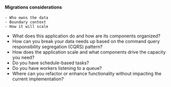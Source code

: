 #### Migrations considerations

    - Who owns the data
    - Boundary context
    - How it will scale

- What does this application do and how are its components organized?
- How can you break your data needs up based on the command query responsibility segregation (CQRS) pattern?
- How does the application scale and what components drive the capacity you need?
- Do you have schedule-based tasks?
- Do you have workers listening to a queue?
- Where can you refactor or enhance functionality without impacting the current implementation?


